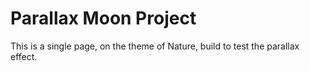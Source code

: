 # Parallax Moon Project

This is a single page, on the theme of Nature, build to test the parallax effect.
